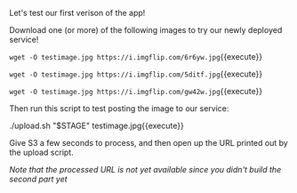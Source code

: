 Let's test our first verison of the app!

Download one (or more) of the following images to try our newly deployed service!

`wget -O testimage.jpg https://i.imgflip.com/6r6yw.jpg`{{execute}}

`wget -O testimage.jpg https://i.imgflip.com/5ditf.jpg`{{execute}}

`wget -O testimage.jpg https://i.imgflip.com/gw42w.jpg`{{execute}}

Then run this script to test posting the image to our service:

./upload.sh "$STAGE" testimage.jpg{{execute}}

Give S3 a few seconds to process, and then open up the URL printed out by the upload script.

*Note that the processed URL is not yet available since you didn't build the second part yet*